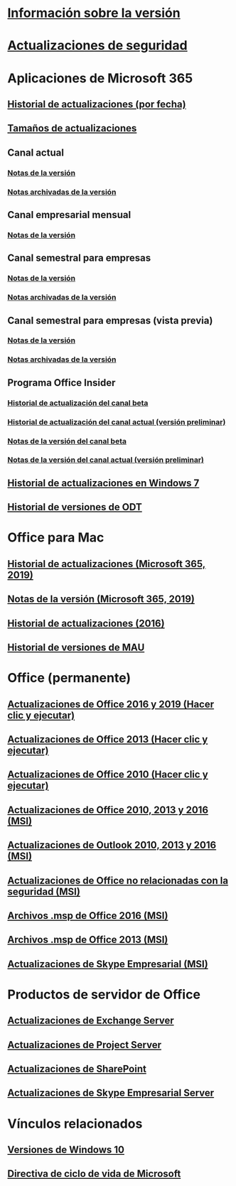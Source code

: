 # [Información sobre la versión](release-notes-microsoft365-apps.md)
# [Actualizaciones de seguridad](microsoft365-apps-security-updates.md)
# Aplicaciones de Microsoft 365
## [Historial de actualizaciones (por fecha)](update-history-microsoft365-apps-by-date.md)
## [Tamaños de actualizaciones](download-sizes-microsoft365-apps-updates.md)

## Canal actual
### [Notas de la versión](current-channel.md)
### [Notas archivadas de la versión ](monthly-channel-archived.md)

## Canal empresarial mensual
### [Notas de la versión](monthly-enterprise-channel.md)

## Canal semestral para empresas
### [Notas de la versión](semi-annual-enterprise-channel.md)
### [Notas archivadas de la versión ](semi-annual-enterprise-channel-archived.md)



## Canal semestral para empresas (vista previa)
### [Notas de la versión](semi-annual-enterprise-channel-preview.md)
### [Notas archivadas de la versión ](semi-annual-enterprise-channel-preview-archived.md)



## Programa Office Insider  
### [Historial de actualización del canal beta](Update-history-beta-channel.md)
### [Historial de actualización del canal actual (versión preliminar)](update-history-current-channel-preview.md)
### [Notas de la versión del canal beta](beta-channel.md)
### [Notas de la versión del canal actual (versión preliminar)](current-channel-preview.md)

## [Historial de actualizaciones en Windows 7](update-history-office-Win7.md)

## [Historial de versiones de ODT](ODT-release-history.md)

# Office para Mac
## [Historial de actualizaciones (Microsoft 365, 2019)](update-history-office-for-mac.md)
## [Notas de la versión (Microsoft 365, 2019)](release-notes-office-for-mac.md)
## [Historial de actualizaciones (2016)](release-notes-office-2016-mac.md)
## [Historial de versiones de MAU](release-history-microsoft-autoupdate.md)

# Office (permanente)
## [Actualizaciones de Office 2016 y 2019 (Hacer clic y ejecutar)](update-history-office-2019.md)
## [Actualizaciones de Office 2013 (Hacer clic y ejecutar)](update-history-office-2013.md)
## [Actualizaciones de Office 2010 (Hacer clic y ejecutar)](update-history-office-2010-click-to-run.md)
## [Actualizaciones de Office 2010, 2013 y 2016 (MSI)](office-updates-msi.md)
## [Actualizaciones de Outlook 2010, 2013 y 2016 (MSI)](outlook-updates-msi.md)
## [Actualizaciones de Office no relacionadas con la seguridad (MSI)](office-MSI-non-security-updates.md)
## [Archivos .msp de Office 2016 (MSI)](msp-files-office-2016.md)
## [Archivos .msp de Office 2013 (MSI)](msp-files-office-2013.md)
## [Actualizaciones de Skype Empresarial (MSI)](/SkypeForBusiness/sfb-client-updates)

# Productos de servidor de Office
## [Actualizaciones de Exchange Server](/Exchange/new-features/build-numbers-and-release-dates)
## [Actualizaciones de Project Server](project-server-updates.md)
## [Actualizaciones de SharePoint](sharepoint-updates.md)
## [Actualizaciones de Skype Empresarial Server](/SkypeForBusiness/sfb-server-updates)

# Vínculos relacionados
## [Versiones de Windows 10](/windows/release-health/release-information)
## [Directiva de ciclo de vida de Microsoft](https://support.microsoft.com/lifecycle)